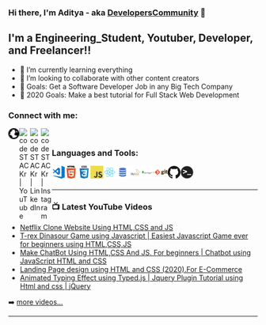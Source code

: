 ### Hi there, I'm Aditya - aka [DevelopersCommunity][youtube] 👋


## I'm a Engineering_Student, Youtuber, Developer, and Freelancer!!

- 🌱 I’m currently learning everything
- 👯 I’m looking to collaborate with other content creators
- 🥅 Goals: Get a Software Developer Job in any Big Tech Company
- 🥅 2020 Goals: Make a best tutorial for Full Stack Web Development


### Connect with me:

[<img align="left" alt="codeSTACKr.com" width="22px" src="https://raw.githubusercontent.com/iconic/open-iconic/master/svg/globe.svg" />][website]
[<img align="left" alt="codeSTACKr | YouTube" width="22px" src="https://cdn.jsdelivr.net/npm/simple-icons@v3/icons/youtube.svg" />][youtube]
[<img align="left" alt="codeSTACKr | LinkedIn" width="22px" src="https://cdn.jsdelivr.net/npm/simple-icons@v3/icons/linkedin.svg" />][linkedin]
[<img align="left" alt="codeSTACKr | Instagram" width="22px" src="https://cdn.jsdelivr.net/npm/simple-icons@v3/icons/instagram.svg" />][instagram]

<br />

### Languages and Tools:

[<img align="left" alt="Visual Studio Code" width="26px" src="https://raw.githubusercontent.com/github/explore/80688e429a7d4ef2fca1e82350fe8e3517d3494d/topics/visual-studio-code/visual-studio-code.png" />][webdevplaylist]
[<img align="left" alt="HTML5" width="26px" src="https://raw.githubusercontent.com/github/explore/80688e429a7d4ef2fca1e82350fe8e3517d3494d/topics/html/html.png" />][webdevplaylist]
[<img align="left" alt="CSS3" width="26px" src="https://raw.githubusercontent.com/github/explore/80688e429a7d4ef2fca1e82350fe8e3517d3494d/topics/css/css.png" />][cssplaylist]
[<img align="left" alt="JavaScript" width="26px" src="https://raw.githubusercontent.com/github/explore/80688e429a7d4ef2fca1e82350fe8e3517d3494d/topics/javascript/javascript.png" />][jsplaylist]
[<img align="left" alt="React" width="26px" src="https://raw.githubusercontent.com/github/explore/80688e429a7d4ef2fca1e82350fe8e3517d3494d/topics/react/react.png" />][reactplaylist]
[<img align="left" alt="SQL" width="26px" src="https://raw.githubusercontent.com/github/explore/80688e429a7d4ef2fca1e82350fe8e3517d3494d/topics/sql/sql.png" />][webdevplaylist]
[<img align="left" alt="MySQL" width="26px" src="https://raw.githubusercontent.com/github/explore/80688e429a7d4ef2fca1e82350fe8e3517d3494d/topics/mysql/mysql.png" />][webdevplaylist]
[<img align="left" alt="MongoDB" width="26px" src="https://raw.githubusercontent.com/github/explore/80688e429a7d4ef2fca1e82350fe8e3517d3494d/topics/mongodb/mongodb.png" />][webdevplaylist]
[<img align="left" alt="Git" width="26px" src="https://raw.githubusercontent.com/github/explore/80688e429a7d4ef2fca1e82350fe8e3517d3494d/topics/git/git.png" />][webdevplaylist]
[<img align="left" alt="GitHub" width="26px" src="https://raw.githubusercontent.com/github/explore/78df643247d429f6cc873026c0622819ad797942/topics/github/github.png" />][webdevplaylist]
[<img align="left" alt="Terminal" width="26px" src="https://raw.githubusercontent.com/github/explore/80688e429a7d4ef2fca1e82350fe8e3517d3494d/topics/terminal/terminal.png" />][webdevplaylist]

<br />
<br />

---

### 📺 Latest YouTube Videos

<!-- YOUTUBE:START -->
- [Netflix Clone Website Using HTML,CSS and JS](https://www.youtube.com/playlist?list=PLLASG6XOyMpZUu3-VfMvCEbYntQ-QeiuP)
- [T-rex Dinasour Game using Javascript | Easiest Javascript Game ever for beginners using HTML,CSS,JS](https://youtu.be/wMUEbTuc92w)
- [Make ChatBot Using HTML,CSS And JS. For beginners | Chatbot using JavaScript HTML and CSS](https://youtu.be/P0ZOURGnT3E)
- [Landing Page design using HTML and CSS (2020).For E-Commerce](https://youtu.be/13Kc3fQeBkQ)
- [Animated Typing Effect using Typed.js | Jquery Plugin Tutorial using Html and css | jQuery](https://youtu.be/3QQx3axNceY)
<!-- YOUTUBE:END -->

➡️ [more videos...](https://www.youtube.com/channel/UCAIB85TBHwsZ2Jwk02UrgYg?view_as=subscriber)

---



[website]: https://adityatrivedi-profile.netlify.app/
[youtube]: https://www.youtube.com/channel/UCAIB85TBHwsZ2Jwk02UrgYg?view_as=subscriber
[instagram]: https://www.instagram.com/developers_community_._/
[linkedin]: https://www.linkedin.com/in/aditya-trivedi-788b5719a/
[webdevplaylist]: https://www.youtube.com/playlist?list=PLLASG6XOyMpaPGfVru5ViLLzADyRfPpoK
[jsplaylist]: https://www.youtube.com/playlist?list=PLLASG6XOyMpbpzF0XP9viZg7jv02ZhUqd
[cssplaylist]: https://www.youtube.com/playlist?list=PLLASG6XOyMpa4VoQsGWxPdrCNGiPQSC9s
[reactplaylist]:https://www.youtube.com/channel/UCAIB85TBHwsZ2Jwk02UrgYg?view_as=subscriber
